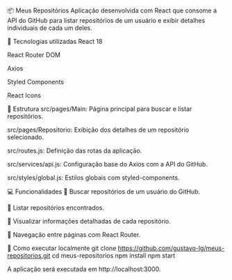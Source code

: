 📦 Meus Repositórios
Aplicação desenvolvida com React que consome a API do GitHub para listar repositórios de um usuário e exibir detalhes individuais de cada um deles.

🚀 Tecnologias utilizadas
React 18

React Router DOM

Axios

Styled Components

React Icons

📂 Estrutura
src/pages/Main: Página principal para buscar e listar repositórios.

src/pages/Repositorio: Exibição dos detalhes de um repositório selecionado.

src/routes.js: Definição das rotas da aplicação.

src/services/api.js: Configuração base do Axios com a API do GitHub.

src/styles/global.js: Estilos globais com styled-components.

💻 Funcionalidades
🔎 Buscar repositórios de um usuário do GitHub.

📄 Listar repositórios encontrados.

📁 Visualizar informações detalhadas de cada repositório.

🧭 Navegação entre páginas com React Router.

🧪 Como executar localmente
git clone https://github.com/gustavo-lg/meus-repositorios.git
cd meus-repositorios
npm install
npm start

A aplicação será executada em http://localhost:3000.
